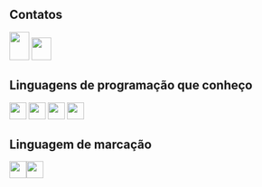 ## Contatos

<img src="https://cdn.jsdelivr.net/gh/devicons/devicon@latest/icons/linkedin/linkedin-original.svg" width="35" height="50" /> 
<img src="https://cdn-icons-png.flaticon.com/512/281/281769.png" width="35" height="40" /> 

## Linguagens de programação que conheço 
<img src="https://cdn.jsdelivr.net/gh/devicons/devicon@latest/icons/javascript/javascript-original.svg" width="30" height="30"/> <img src="https://cdn.jsdelivr.net/gh/devicons/devicon@latest/icons/react/react-original.svg" width="30" height="30"/>
<img src="https://cdn.jsdelivr.net/gh/devicons/devicon@latest/icons/csharp/csharp-original.svg" width="30" height="30" />
<img src="https://cdn.jsdelivr.net/gh/devicons/devicon@latest/icons/python/python-original.svg" width="30" height="30" />
          
## Linguagem de marcação
<img src="https://cdn.jsdelivr.net/gh/devicons/devicon@latest/icons/css3/css3-original-wordmark.svg" width="30" height="30"/><img src="https://cdn.jsdelivr.net/gh/devicons/devicon@latest/icons/html5/html5-original-wordmark.svg" width="30" height="30"/>
          
